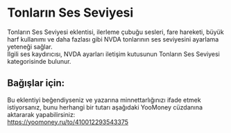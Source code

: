 # Tonların Ses Seviyesi

Tonların Ses Seviyesi eklentisi, ilerleme çubuğu sesleri, fare hareketi, büyük harf kullanımı ve daha fazlası gibi NVDA tonlarının ses seviyesini ayarlama yeteneği sağlar.  
İlgili ses kaydırıcısı, NVDA ayarları iletişim kutusunun Tonların Ses Seviyesi kategorisinde bulunur.

## Bağışlar için:
Bu eklentiyi beğendiyseniz ve yazarına minnettarlığınızı ifade etmek istiyorsanız, bunu herhangi bir tutarı aşağıdaki YooMoney cüzdanına aktararak yapabilirsiniz:  
<https://yoomoney.ru/to/410012293543375>
